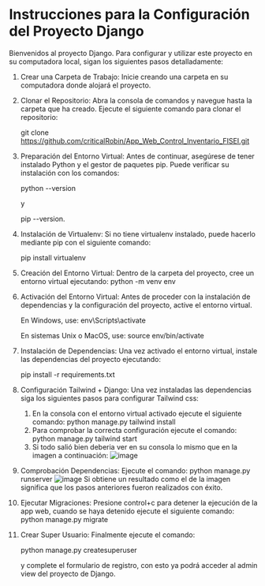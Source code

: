 # Instrucciones para la Configuración del Proyecto Django
Bienvenidos al proyecto Django. Para configurar y utilizar este proyecto en su computadora local, sigan los siguientes pasos detalladamente:
1. Crear una Carpeta de Trabajo: Inicie creando una carpeta en su computadora donde alojará el proyecto.
2. Clonar el Repositorio: Abra la consola de comandos y navegue hasta la carpeta que ha creado. Ejecute el siguiente comando para clonar el repositorio:

   git clone https://github.com/criticalRobin/App_Web_Control_Inventario_FISEI.git
3. Preparación del Entorno Virtual: Antes de continuar, asegúrese de tener instalado Python y el gestor de paquetes pip. Puede verificar su instalación con los comandos:

   python --version

   y

   pip --version.
4. Instalación de Virtualenv: Si no tiene virtualenv instalado, puede hacerlo mediante pip con el siguiente comando:

   pip install virtualenv
5. Creación del Entorno Virtual: Dentro de la carpeta del proyecto, cree un entorno virtual ejecutando: python -m venv env
6. Activación del Entorno Virtual: Antes de proceder con la instalación de dependencias y la configuración del proyecto, active el entorno virtual.

   En Windows, use: env\Scripts\activate

   En sistemas Unix o MacOS, use: source env/bin/activate
7. Instalación de Dependencias: Una vez activado el entorno virtual, instale las dependencias del proyecto ejecutando:

    pip install -r requirements.txt
8. Configuración Tailwind + Django: Una vez instaladas las dependencias siga los siguientes pasos para configurar Tailwind css:

    1. En la consola con el entorno virtual activado ejecute el siguiente comando: python manage.py tailwind install
    2. Para comprobar la correcta configuración ejecute el comando: python manage.py tailwind start
    3. Si todo salió bien deberia ver en su consola lo mismo que en la imagen a continuación:
      ![image](https://github.com/criticalRobin/try_django_weasyprint/assets/133540422/a2087ca3-b025-4cbf-b426-9234c28324c1)

9. Comprobación Dependencias: Ejecute el comando: python manage.py runserver
   ![image](https://github.com/criticalRobin/try_django_weasyprint/assets/133540422/b87c5d3c-65b3-4171-821d-86f6a0230478)
   Si obtiene un resultado como el de la imagen significa que los pasos anteriores fueron realizados con éxito.
10. Ejecutar Migraciones: Presione control+c para detener la ejecución de la app web, cuando se haya detenido ejecute el siguiente comando: python manage.py migrate
11. Crear Super Usuario: Finalmente ejecute el comando:

    python manage.py createsuperuser

    y complete el formulario de registro, con esto ya podrá acceder al admin view del proyecto de Django.
